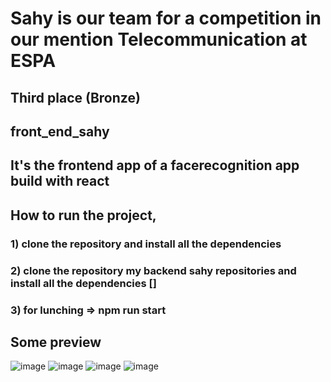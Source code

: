# Sahy is our team for a competition in our mention Telecommunication at ESPA
## Third place (Bronze) 
## front_end_sahy 
## It's the frontend app of a facerecognition app build with react
## How to run the project,
###   1) clone the repository and install all the dependencies
###   2) clone the repository my backend sahy repositories and install all the dependencies []
###   3) for lunching => npm run start
## Some preview

![image](https://user-images.githubusercontent.com/86122918/236625738-8da70849-696d-44d7-b8a7-ee2bd2edd365.png)
![image](https://user-images.githubusercontent.com/86122918/236625914-9cd69aab-2628-4ce5-bcbb-d99155c5e1fc.png)
![image](https://user-images.githubusercontent.com/86122918/236625983-6c238e56-dcc6-411c-9dfa-dc131558437d.png)
![image](https://user-images.githubusercontent.com/86122918/236625999-2f473417-2bb9-462b-a246-2eb3ad6f5ee1.png)

